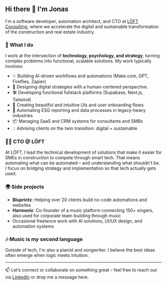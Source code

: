 ## Hi there 👋 I'm Jonas

I'm a software developer, automation architect, and CTO at [LÖFT Consulting](https://www.loftconsulting.dk), where we accelerate the digital and sustainable transformation of the construction and real estate industry.

### 🚀 What I do

I work at the intersection of **technology, psychology, and strategy**, turning complex problems into functional, scalable solutions. My work typically involves:

- ✨ Building AI-driven workflows and automations (Make.com, GPT, Fireflies, Zapier)
- 🧠 Designing digital strategies with a human-centered perspective.
- 🛠️ Developing functional fullstack platforms (Supabase, Next.js, Tailwind)
- 🧩 Creating beautiful and intuitive UIs and user onboarding flows
- 🧾 Automating ESG reporting and data processes in legacy-heavy industries
- 📦 Managing SaaS and CRM systems for consultants and SMBs
- 💡 Advising clients on the twin transition: digital + sustainable

### 👨‍💻 CTO @ LÖFT

At LÖFT, I lead the technical development of solutions that make it easier for SMEs in construction to compete through smart tech. That means automating what can be automated – and understanding what shouldn't be. I focus on bridging strategy and implementation so that tech actually gets used.

### 🌍 Side projects

- **Bluprintz**: Helping over 20 clients build no-code automations and websites  
- **Harmonix**: Co-founder of a music platform connecting 150+ singers, also used for corporate team-building through music  
- Occasional freelance work with AI solutions, UI/UX design, and automation systems

### 🎶 Music is my second language

Outside of tech, I'm also a pianist and songwriter. I believe the best ideas often emerge when logic meets intuition.

---

📫 Let’s connect or collaborate on something great – feel free to reach out via [LinkedIn](https://www.linkedin.com/in/jonas-kiær-fibiger/) or drop me a message here.
